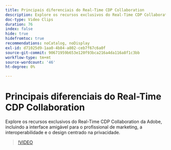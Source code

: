 ```yaml
---
title: Principais diferenciais do Real-Time CDP Collaboration
description: Explore os recursos exclusivos do Real-Time CDP Collaboration da Adobe, incluindo a interface amigável para o profissional de marketing, a interoperabilidade e o design centrado na privacidade.
doc-type: Video Clips
duration: 76
index: false
hide: true
hidefromtoc: true
recommendations: noCatalog, noDisplay
exl-id: d71025d9-1aa0-4b84-a802-ceb7f67c6a0f
source-git-commit: 90671959b653e120f93bca216a4da116a8f1c3bb
workflow-type: tm+mt
source-wordcount: '46'
ht-degree: 0%

---
```


# Principais diferenciais do Real-Time CDP Collaboration

Explore os recursos exclusivos do Real-Time CDP Collaboration da Adobe, incluindo a interface amigável para o profissional de marketing, a interoperabilidade e o design centrado na privacidade.

<!-- 62_OS511_3442426_75_key-differentiators-of-realtime-cdp-collaboration -->
>[!VIDEO](https://video.tv.adobe.com/v/3460546/?learn=on&enablevpops=true&captions=por_br)
